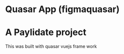 # Quasar App (figmaquasar)

# A Paylidate project

This was built with quasar vuejs frame work

```

```
